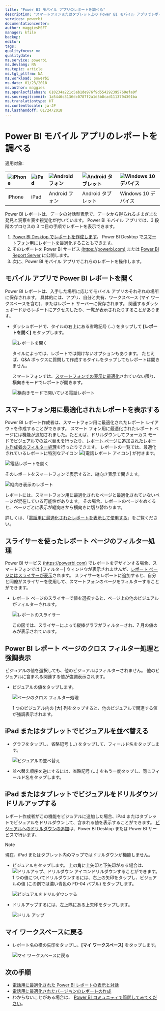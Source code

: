 ```yaml
---
title: "Power BI モバイル アプリのレポートを調べる"
description: "スマートフォンまたはタブレット上の Power BI モバイル アプリでレポートを表示および操作する方法について説明します。 Power BI サービスまたは Power BI Desktop でレポートを作成し、モバイル アプリで操作します。 "
services: powerbi
documentationcenter: 
author: maggiesMSFT
manager: kfile
backup: 
editor: 
tags: 
qualityfocus: no
qualitydate: 
ms.service: powerbi
ms.devlang: NA
ms.topic: article
ms.tgt_pltfrm: NA
ms.workload: powerbi
ms.date: 01/23/2018
ms.author: maggies
ms.openlocfilehash: 610234a221c5ab1de976f9d554292395760efa0f
ms.sourcegitcommit: 1a5446c3136dc0787f2a1d5b8cad1113704301ba
ms.translationtype: HT
ms.contentlocale: ja-JP
ms.lasthandoff: 01/24/2018
---
```

# <a name="explore-reports-in-the-power-bi-mobile-apps"></a>Power BI モバイル アプリのレポートを調べる
適用対象:

| ![iPhone](media/mobile-reports-in-the-mobile-apps/ios-logo-40-px.png) | ![iPad](media/mobile-reports-in-the-mobile-apps/ios-logo-40-px.png) | ![Android フォン](media/mobile-reports-in-the-mobile-apps/android-logo-40-px.png) | ![Android タブレット](media/mobile-reports-in-the-mobile-apps/android-logo-40-px.png) | ![Windows 10 デバイス](media/mobile-reports-in-the-mobile-apps/win-10-logo-40-px.png) |
|:--- |:--- |:--- |:--- |:--- |
| iPhone |iPad |Android フォン |Android タブレット |Windows 10 デバイス |

Power BI レポートは、データの対話型表示で、データから得られるさまざまな発見と洞察を表す視覚化が付いています。 Power BI モバイル アプリでは、3 段階のプロセスの 3 つ目の手順でレポートを表示できます。

1. [Power BI Desktop でレポートを作成します](desktop-report-view.md)。 Power BI Desktop で[スマートフォン用にレポートを最適化](mobile-apps-view-phone-report.md)することもできます。 
2. そのレポートを Power BI サービス [(https://powerbi.com)](https://powerbi.com) または [Power BI Report Server](report-server/get-started.md) に公開します。  
3. 次に、Power BI モバイル アプリでこれらのレポートを操作します。

## <a name="open-a-power-bi-report-in-the-mobile-app"></a>モバイル アプリで Power BI レポートを開く
Power BI レポートは、入手した場所に応じてモバイル アプリのそれぞれの場所に保存されます。 具体的には、アプリ、自分と共有、ワークスペース (マイ ワークスペースを含む)、またはレポート サーバーに保存されます。 関連するダッシュボードからレポートにアクセスしたり、一覧が表示されたりすることがあります。

* ダッシュボードで、タイルの右上にある省略記号 (...) をタップして **[レポートを開く]** をタップします。
  
  ![レポートを開く](media/mobile-reports-in-the-mobile-apps/power-bi-android-open-report-tile.png)
  
  タイルによっては、レポートでは開けないオプションもあります。 たとえば、Q&A ボックスに質問して作成するタイルをタップしてもレポートは開きません。 
  
  スマートフォンでは、[スマートフォンでの表示に最適化](mobile-reports-in-the-mobile-apps.md#view-reports-optimized-for-phones)されていない限り、横向きモードでレポートが開きます。
  
  ![横向きモードで開いている電話レポート](media/mobile-reports-in-the-mobile-apps/power-bi-iphone-report-landscape.png)

## <a name="view-reports-optimized-for-phones"></a>スマートフォン用に最適化されたレポートを表示する
Power BI レポート作成者は、スマートフォン用に最適化されたレポート レイアウトを作成することができます。 スマート フォン用に最適化されたレポート ページには機能が追加されました。たとえば、ドリルダウンしてフォーカス モードでビジュアルでの並べ替えを行ったり、[レポート ページに追加されたレポート作成者のフィルター処理](mobile-apps-view-phone-report.md#filter-the-report-page-on-a-phone)を行ったりできます。 レポートの一覧では、最適化されているレポートに特別なアイコン ![[電話レポート アイコン]](media/mobile-reports-in-the-mobile-apps/power-bi-phone-report-icon.png) が付きます。

![電話レポートを開く](media/mobile-reports-in-the-mobile-apps/power-bi-android-phone-report.png)

そのレポートをスマートフォンで表示すると、縦向き表示で開きます。

![縦向き表示のレポート](media/mobile-reports-in-the-mobile-apps/07-power-bi-phone-report-portrait.png)

 レポートには、スマートフォン用に最適化されたページと最適化されていないページが混在している可能性があります。 その場合、レポートのページをめくると、ページごとに表示が縦向きから横向きに切り替わります。

詳しくは、「[電話用に最適化されたレポートを表示して使用する](mobile-apps-view-phone-report.md)」をご覧ください。

## <a name="use-slicers-to-filter-a-report-page"></a>スライサーを使ったレポート ページのフィルター処理
Power BI サービス [(https://powerbi.com)](https://powerbi.com) でレポートをデザインする場合、スマートフォンでは [フィルター] ウィンドウが表示されませんが、[レポート ページにはスライサーが表示](power-bi-visualization-slicers.md)されます。 スライサーをレポートに追加すると、自分と同僚がスライサーを使用して、スマートフォンのページをフィルターすることができます。

* レポート ページのスライサーで値を選択すると、ページ上の他のビジュアルがフィルターされます。
  
  ![レポートのスライサー](media/mobile-reports-in-the-mobile-apps/power-bi-android-tablet-report-slicer.png)
  
  この図では、スライサーによって縦棒グラフがフィルターされ、7 月の値のみが表示されています。

## <a name="cross-filter-and-highlight-a-power-bi-report-page"></a>Power BI レポート ページのクロス フィルター処理と強調表示
ビジュアルの値を選択しても、他のビジュアルはフィルターされません。 他のビジュアルに含まれる関連する値が強調表示されます。

* ビジュアルの値をタップします。
  
  ![ページのクロス フィルター処理](media/mobile-reports-in-the-mobile-apps/power-bi-android-tablet-report-highlight.png)
  
  1 つのビジュアル内の [大] 列をタップすると、他のビジュアルで関連する値が強調表示されます。 

## <a name="sort-a-visual-on-an-ipad-or-a-tablet"></a>iPad またはタブレットでビジュアルを並べ替える
* グラフをタップし、省略記号 (**...**) をタップして、フィールド名をタップします。
  
   ![ビジュアルの並べ替え](media/mobile-reports-in-the-mobile-apps/power-bi-android-tablet-report-sort.png)
* 並べ替え順序を逆にするには、省略記号 (**...**) をもう一度タップし、同じフィールド名をタップします。

## <a name="drill-down-and-up-in-a-visual-on-an-ipad-or-a-tablet"></a>iPad またはタブレットでビジュアルをドリルダウン/ドリルアップする
レポート作成者がこの機能をビジュアルに追加した場合、iPad またはタブレットでビジュアルをドリルダウンして、含まれる値を表示することができます。 [ビジュアルへのドリルダウンの追加](power-bi-visualization-drill-down.md)は、Power BI Desktop または Power BI サービスで行います。 

> [!NOTE]
> 現在、iPad またはタブレット内のマップではドリルダウンが機能しません。
> 
> 

* ビジュアルをタップします。 上の角に上矢印と下矢印がある場合は、 ![ドリルアップ、ドリルダウン アイコン](media/mobile-reports-in-the-mobile-apps/power-bi-mobile-drill-up-down.png)ドリルダウンすることができます。 1 つの値についてドリルダウンするには、右上の矢印をタップし、ビジュアルの値 (この例では濃い青色の FD-04 バブル) をタップします。
  
  ![ビジュアルをドリルダウンする](media/mobile-reports-in-the-mobile-apps/power-bi-mobile-drill-down-one.png)
* ドリルアップするには、左上隅にある上矢印をタップします。
  
  ![ドリル アップ](media/mobile-reports-in-the-mobile-apps/power-bi-mobile-drill-up.png)

## <a name="go-back-to-my-workspace"></a>マイ ワークスペースに戻る
* レポート名の横の矢印をタップし、**[マイ ワークスペース]** をタップします。
  
  ![マイ ワークスペースに戻る](media/mobile-reports-in-the-mobile-apps/power-bi-iphone-report-back.png)

## <a name="next-steps"></a>次の手順
* [電話用に最適化された Power BI レポートの表示と対話](mobile-apps-view-phone-report.md)
* [電話用に最適化されたバージョンのレポートの作成](desktop-create-phone-report.md)
* わからないことがある場合は、 [Power BI コミュニティで質問してみてください](http://community.powerbi.com/)。

